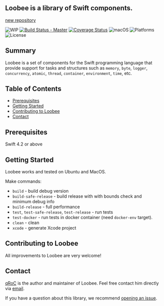 ## Loobee is a library of Swift components.


[new repository](https://github.com/Loobee/Loobee)

![WIP](https://img.shields.io/badge/status-WIP-red.svg?style=flat)
[![Build Status - Master](https://travis-ci.org/qRoC/Loobee.svg?branch=master)](https://travis-ci.org/qRoC/Loobee)
[![Coverage Status](https://coveralls.io/repos/github/qRoC/Loobee/badge.svg?branch=master)](https://coveralls.io/github/qRoC/Loobee?branch=master)
![macOS](https://img.shields.io/badge/Swift-4.2-green.svg?style=flat)
![Platforms](https://img.shields.io/badge/platforms-OS%20X%20%7C%20Linux%20-green.svg?style=flat)
![License](https://img.shields.io/badge/license-MIT-blue.svg?style=flat)

## Summary

Loobee is a set of components for the Swift programming language that provide support for tasks and structures such as 
`memory`, `byte`, `logger`, `concurrency`, `atomic`, `thread`, `container`, `environment`, `time`, etc.

## Table of Contents
* [Prerequisites](#prerequisites)
* [Getting Started](#getting-started)
* [Contributing to Loobee](#contributing-to-loobee)
* [Contact](#contact)

## Prerequisites
Swift 4.2 or above

## Getting Started

Loobee works and tested on Ubuntu and MacOS.

Make commands:
 - `build` - build debug version
 - `build-safe-release` - build release with with bounds check and minimum debug info
 - `build-release` - full performance
 - `test`, `test-safe-release`, `test-release` - run tests
 - `test-docker` - run tests in docker container (need `docker-env` target).
 - `clean` - clean
 - `xcode` - generate Xcode project
 
## Contributing to Loobee

All improvements to Loobee are very welcome!

## Contact
[qRoC](https://github.com/qRoC) is the author and maintainer of Loobee. Feel free contact him directly via [email](mailto:contact@qroc.pro).

If you have a question about this library, we recommend [opening an issue](https://github.com/qRoC/Loobee/issues/new).

